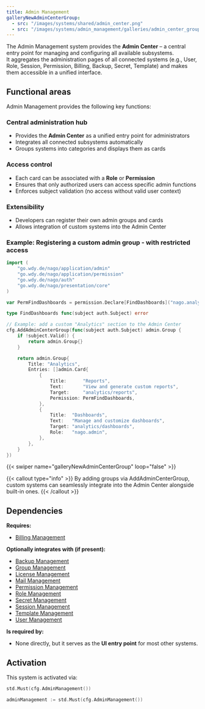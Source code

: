 ```yaml
---
title: Admin Management
galleryNewAdminCenterGroup:
  - src: "/images/systems/shared/admin_center.png"
  - src: "/images/systems/admin_management/galleries/admin_center_group/create.png"
---
```


The Admin Management system provides the **Admin Center** – a central entry point for managing and configuring all available subsystems.  
It aggregates the administration pages of all connected systems (e.g., User, Role, Session, Permission, Billing, Backup, Secret, Template) and makes them accessible in a unified interface.

## Functional areas
Admin Management provides the following key functions:

### Central administration hub
- Provides the **Admin Center** as a unified entry point for administrators
- Integrates all connected subsystems automatically
- Groups systems into categories and displays them as cards

### Access control
- Each card can be associated with a **Role** or **Permission**
- Ensures that only authorized users can access specific admin functions
- Enforces subject validation (no access without valid user context)

### Extensibility
- Developers can register their own admin groups and cards
- Allows integration of custom systems into the Admin Center

### Example: Registering a custom admin group - with restricted access

```go
import (
	"go.wdy.de/nago/application/admin"
    "go.wdy.de/nago/application/permission"
    "go.wdy.de/nago/auth"
	"go.wdy.de/nago/presentation/core"
)

var PermFindDashboards = permission.Declare[FindDashboards]("nago.analytics.dashboards", "Get access to all analytic dashboards", "Holders of this permissions can find all analytic dashboards.")

type FindDashboards func(subject auth.Subject) error

// Example: add a custom "Analytics" section to the Admin Center
cfg.AddAdminCenterGroup(func(subject auth.Subject) admin.Group {
	if !subject.Valid() {
		return admin.Group{}
	}

	return admin.Group{
		Title: "Analytics",
		Entries: []admin.Card{
			{
				Title:      "Reports",
				Text:       "View and generate custom reports",
				Target:     "analytics/reports",
				Permission: PermFindDashboards,
			},
			{
				Title:  "Dashboards",
				Text:   "Manage and customize dashboards",
				Target: "analytics/dashboards",
				Role:   "nago.admin",
			},
		},
	}
})
```

{{< swiper name="galleryNewAdminCenterGroup" loop="false" >}}

{{< callout type="info" >}}
By adding groups via AddAdminCenterGroup, custom systems can seamlessly integrate into the Admin Center alongside built-in ones.
{{< /callout >}}

## Dependencies
**Requires:**
- [Billing Management](../billing_management/)

**Optionally integrates with (if present):**
- [Backup Management](../backup_management/)
- [Group Management](../group_management/)
- [License Management](../license_management/)
- [Mail Management](../mail_management/)
- [Permission Management](../permission_management/)
- [Role Management](../role_management/)
- [Secret Management](../secret_management/)
- [Session Management](../session_management/)
- [Template Management](../template_management/)
- [User Management](../user_management/)

**Is required by:**
- None directly, but it serves as the **UI entry point** for most other systems.

## Activation
This system is activated via:
```go
std.Must(cfg.AdminManagement())
```

```go
adminManagement := std.Must(cfg.AdminManagement())
```